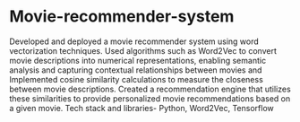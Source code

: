 # Movie-recommender-system
Developed and deployed a movie recommender system using word vectorization techniques.
Used algorithms such as Word2Vec to convert movie descriptions into numerical representations, enabling semantic
analysis and capturing contextual relationships between movies and Implemented cosine similarity calculations to
measure the closeness between movie descriptions.
Created a recommendation engine that utilizes these similarities to provide personalized movie recommendations based
on a given movie.
Tech stack and libraries- Python, Word2Vec, Tensorflow
